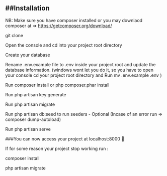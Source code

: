 

##Installation
----------------------------------------------

NB: Make sure you have composer installed or you may downlaod composer at => https://getcomposer.org/download/


git clone

Open the console and cd into your project root directory

Create your database

Rename .env.example file to .env inside your project root and update the database information. (windows wont let you do it, so you have to open your console cd your project root directory and Run mv .env.example .env )

Run composer install or php composer.phar install

Run php artisan key:generate

Run php artisan migrate

Run php artisan db:seed to run seeders - Optional (Incase of an error run => composer dump-autoload)

Run php artisan serve

###You can now access your project at localhost:8000 🙂

If for some reason your project stop working run :


composer install

php artisan migrate
